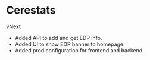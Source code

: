 # Cerestats

vNext
- Added API to add and get EDP info. 
- Added UI to show EDP banner to homepage.
- Added prod configuration for frontend and backend.
